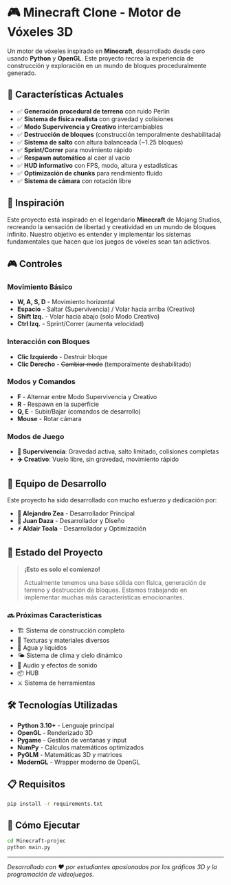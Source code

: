 # 🎮 Minecraft Clone - Motor de Vóxeles 3D

Un motor de vóxeles inspirado en **Minecraft**, desarrollado desde cero usando **Python** y **OpenGL**. Este proyecto recrea la experiencia de construcción y exploración en un mundo de bloques proceduralmente generado.


## 🌟 Características Actuales

- ✅ **Generación procedural de terreno** con ruido Perlin
- ✅ **Sistema de física realista** con gravedad y colisiones
- ✅ **Modo Supervivencia y Creativo** intercambiables
- ✅ **Destrucción de bloques** (construcción temporalmente deshabilitada)
- ✅ **Sistema de salto** con altura balanceada (~1.25 bloques)
- ✅ **Sprint/Correr** para movimiento rápido
- ✅ **Respawn automático** al caer al vacío
- ✅ **HUD informativo** con FPS, modo, altura y estadísticas
- ✅ **Optimización de chunks** para rendimiento fluido
- ✅ **Sistema de cámara** con rotación libre

## 🎯 Inspiración

Este proyecto está inspirado en el legendario **Minecraft** de Mojang Studios, recreando la sensación de libertad y creatividad en un mundo de bloques infinito. Nuestro objetivo es entender y implementar los sistemas fundamentales que hacen que los juegos de vóxeles sean tan adictivos.

## 🎮 Controles

### Movimiento Básico
- **W, A, S, D** - Movimiento horizontal
- **Espacio** - Saltar (Supervivencia) / Volar hacia arriba (Creativo)
- **Shift Izq.** - Volar hacia abajo (solo Modo Creativo)
- **Ctrl Izq.** - Sprint/Correr (aumenta velocidad)

### Interacción con Bloques
- **Clic Izquierdo** - Destruir bloque
- **Clic Derecho** - ~~Cambiar modo~~ (temporalmente deshabilitado)

### Modos y Comandos
- **F** - Alternar entre Modo Supervivencia y Creativo
- **R** - Respawn en la superficie
- **Q, E** - Subir/Bajar (comandos de desarrollo)
- **Mouse** - Rotar cámara

### Modos de Juego
- **🏃 Supervivencia**: Gravedad activa, salto limitado, colisiones completas
- **✈️ Creativo**: Vuelo libre, sin gravedad, movimiento rápido

## 👥 Equipo de Desarrollo

Este proyecto ha sido desarrollado con mucho esfuerzo y dedicación por:

- **🔧 Alejandro Zea** - Desarrollador Principal
- **🎨 Juan Daza** - Desarrollador y Diseño
- **⚡ Aldair Toala** - Desarrollador y Optimización

## 🚀 Estado del Proyecto

> **¡Esto es solo el comienzo!** 
> 
> Actualmente tenemos una base sólida con física, generación de terreno y destrucción de bloques. Estamos trabajando en implementar muchas más características emocionantes.

### 🔜 Próximas Características

- 🏗️ Sistema de construcción completo
- 🎨 Texturas y materiales diversos
- 🌊 Agua y líquidos
- 🌤️ Sistema de clima y cielo dinámico
- 🎵 Audio y efectos de sonido
- 📦 HUB
- ⚔️ Sistema de herramientas

## 🛠️ Tecnologías Utilizadas

- **Python 3.10+** - Lenguaje principal
- **OpenGL** - Renderizado 3D
- **Pygame** - Gestión de ventanas y input
- **NumPy** - Cálculos matemáticos optimizados
- **PyGLM** - Matemáticas 3D y matrices
- **ModernGL** - Wrapper moderno de OpenGL

## 📋 Requisitos

```bash
pip install -r requirements.txt
```

## 🚀 Cómo Ejecutar

```bash
cd Minecraft-projec
python main.py
```

---

*Desarrollado con ❤️ por estudiantes apasionados por los gráficos 3D y la programación de videojuegos.*